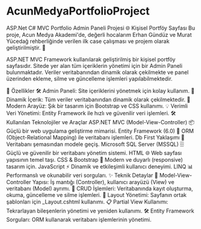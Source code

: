 # AcunMedyaPortfolioProject
 ASP.Net C# MVC Portfolio Admin Paneli Projesi
🌐 Kişisel Portföy Sayfası
Bu proje, Acun Medya Akademi'de, değerli hocalarım Erhan Gündüz ve Murat Yücedağ rehberliğinde verilen ilk case çalışması ve projem olarak geliştirilmiştir. 🌟

ASP.NET MVC Framework kullanılarak geliştirilmiş bir kişisel portföy sayfasıdır.
Sitede yer alan tüm içeriklerin yönetimi için bir Admin Paneli bulunmaktadır.
Veriler veritabanından dinamik olarak çekilmekte ve panel üzerinden ekleme, silme ve güncelleme işlemleri yapılabilmektedir.

🚀 Özellikler
🛠️ Admin Paneli: Site içeriklerini yönetmek için kolay kullanım.
🔄 Dinamik İçerik: Tüm veriler veritabanından dinamik olarak çekilmektedir.
🎨 Modern Arayüz: Şık bir tasarım için Bootstrap ve CSS kullanımı.
💡 Verimli Veri Yönetimi: Entity Framework ile hızlı ve güvenilir veri işlemleri.
🛠️ Kullanılan Teknolojiler ve Araçlar
ASP.NET MVC (Model-View-Controller) 📦
Güçlü bir web uygulama geliştirme mimarisi.
Entity Framework (6.0) 🔗
ORM (Object-Relational Mapping) ile veritabanı işlemleri.
Db First Yaklaşımı 📜
Veritabanı şemasından modele geçiş.
Microsoft SQL Server (MSSQL) 🗄️
Güçlü ve güvenilir bir veritabanı yönetim sistemi.
HTML 🌐
Web sayfası yapısının temel taşı.
CSS & Bootstrap 🎨
Modern ve duyarlı (responsive) tasarım için.
JavaScript ⚡
Dinamik ve etkileşimli kullanıcı deneyimi.
LINQ 📊
Performanslı ve okunabilir veri sorguları.
✨ Teknik Detaylar
📂 Model-View-Controller Yapısı: İş mantığı (Controller), kullanıcı arayüzü (View) ve veritabanı (Model) ayrımı.
🔧 CRUD İşlemleri: Veritabanında kayıt oluşturma, okuma, güncelleme ve silme işlemleri.
📑 Layout Yönetimi: Sayfanın ortak şablonları için _Layout.cshtml kullanımı.
📋 Partial View Kullanımı: Tekrarlayan bileşenlerin yönetimi ve yeniden kullanımı.
🛠️ Entity Framework Sorguları: ORM kullanarak veritabanı işlemlerinin yönetimi.
